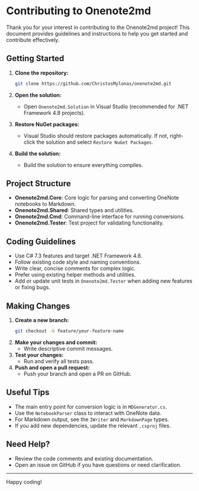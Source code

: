 # Contributing to Onenote2md

Thank you for your interest in contributing to the Onenote2md project! This document provides guidelines and instructions to help you get started and contribute effectively.

## Getting Started

1. **Clone the repository:**
   ```sh
   git clone https://github.com/ChristosMylonas/onenote2md.git
   ```
2. **Open the solution:**
   - Open `Onenote2md.Solution` in Visual Studio (recommended for .NET Framework 4.8 projects).

3. **Restore NuGet packages:**
   - Visual Studio should restore packages automatically. If not, right-click the solution and select `Restore NuGet Packages`.

4. **Build the solution:**
   - Build the solution to ensure everything compiles.

## Project Structure
- **Onenote2md.Core**: Core logic for parsing and converting OneNote notebooks to Markdown.
- **Onenote2md.Shared**: Shared types and utilities.
- **Onenote2md.Cmd**: Command-line interface for running conversions.
- **Onenote2md.Tester**: Test project for validating functionality.

## Coding Guidelines
- Use C# 7.3 features and target .NET Framework 4.8.
- Follow existing code style and naming conventions.
- Write clear, concise comments for complex logic.
- Prefer using existing helper methods and utilities.
- Add or update unit tests in `Onenote2md.Tester` when adding new features or fixing bugs.

## Making Changes
1. **Create a new branch:**
   ```sh
   git checkout -b feature/your-feature-name
   ```
2. **Make your changes and commit:**
   - Write descriptive commit messages.
3. **Test your changes:**
   - Run and verify all tests pass.
4. **Push and open a pull request:**
   - Push your branch and open a PR on GitHub.

## Useful Tips
- The main entry point for conversion logic is in `MDGenerator.cs`.
- Use the `NotebookParser` class to interact with OneNote data.
- For Markdown output, see the `IWriter` and `MarkdownPage` types.
- If you add new dependencies, update the relevant `.csproj` files.

## Need Help?
- Review the code comments and existing documentation.
- Open an issue on GitHub if you have questions or need clarification.

---
Happy coding!
